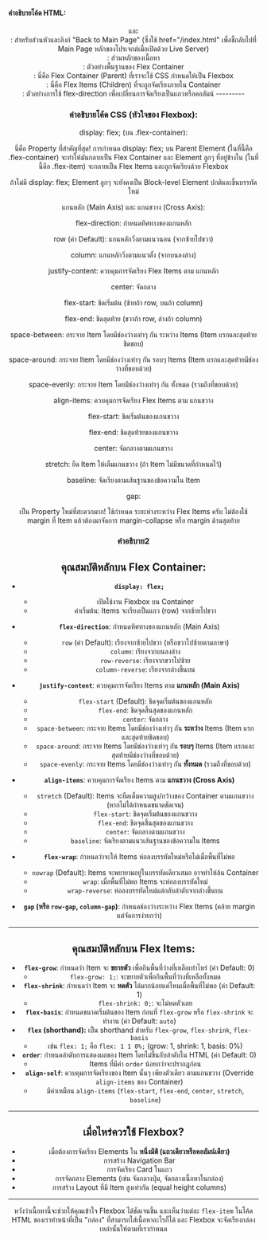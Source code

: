 #### คำอธิบายโค้ด HTML:

<header> และ <nav>: สำหรับส่วนหัวและลิงก์ "Back to Main Page" (ซึ่งใช้ href="/index.html" เพื่อชี้กลับไปที่ Main Page หลักของโปรเจกต์เมื่อเปิดด้วย Live Server)

<main>: ส่วนหลักของเนื้อหา

<section class="flex-container-example">: ตัวอย่างพื้นฐานของ Flex Container

<div class="flex-container">: นี่คือ Flex Container (Parent) ที่เราจะใช้ CSS กำหนดให้เป็น Flexbox

<div class="flex-item">: นี่คือ Flex Items (Children) ที่จะถูกจัดเรียงภายใน Container

<section class="flex-direction-example">: ตัวอย่างการใช้ flex-direction เพื่อเปลี่ยนการจัดเรียงเป็นแถวหรือคอลัมน์
---------

### คำอธิบายโค้ด CSS (หัวใจของ Flexbox):

display: flex; (บน .flex-container):

นี่คือ Property ที่สำคัญที่สุด! การกำหนด display: flex; บน Parent Element (ในที่นี้คือ .flex-container) จะทำให้มันกลายเป็น Flex Container และ Element ลูกๆ ที่อยู่ข้างใน (ในที่นี้คือ .flex-item) จะกลายเป็น Flex Items และถูกจัดเรียงด้วย Flexbox 

ถ้าไม่มี display: flex; Element ลูกๆ จะยังคงเป็น Block-level Element ปกติและขึ้นบรรทัดใหม่

แกนหลัก (Main Axis) และ แกนขวาง (Cross Axis):

flex-direction: กำหนดทิศทางของแกนหลัก

row (ค่า Default): แกนหลักวิ่งตามแนวนอน (จากซ้ายไปขวา)

column: แกนหลักวิ่งตามแนวตั้ง (จากบนลงล่าง)

justify-content: ควบคุมการจัดเรียง Flex Items ตาม แกนหลัก

center: จัดกลาง

flex-start: ชิดเริ่มต้น (ซ้ายถ้า row, บนถ้า column)

flex-end: ชิดสุดท้าย (ขวาถ้า row, ล่างถ้า column)

space-between: กระจาย Item โดยมีช่องว่างเท่าๆ กัน ระหว่าง Items (Item แรกและสุดท้ายชิดขอบ)

space-around: กระจาย Item โดยมีช่องว่างเท่าๆ กัน รอบๆ Items (Item แรกและสุดท้ายมีช่องว่างที่ขอบด้วย)

space-evenly: กระจาย Item โดยมีช่องว่างเท่าๆ กัน ทั้งหมด (รวมถึงที่ขอบด้วย)

align-items: ควบคุมการจัดเรียง Flex Items ตาม แกนขวาง

flex-start: ชิดเริ่มต้นของแกนขวาง

flex-end: ชิดสุดท้ายของแกนขวาง

center: จัดกลางตามแกนขวาง

stretch: ยืด Item ให้เต็มแกนขวาง (ถ้า Item ไม่มีขนาดที่กำหนดไว้)

baseline: จัดเรียงตามเส้นฐานของข้อความใน Item

gap:

เป็น Property ใหม่ที่สะดวกมาก! ใช้กำหนด ระยะห่างระหว่าง Flex Items ครับ ไม่ต้องใช้ margin ที่ Item แล้วต้องมาจัดการ margin-collapse หรือ margin ด้านสุดท้าย

### คำอธิบาย2

## คุณสมบัติหลักบน Flex Container:

* **`display: flex;`**
    * เปิดใช้งาน Flexbox บน Container
    * ค่าเริ่มต้น: Items จะเรียงเป็นแถว (row) จากซ้ายไปขวา

* **`flex-direction`**: กำหนดทิศทางของแกนหลัก (Main Axis)
    * `row` (ค่า Default): เรียงจากซ้ายไปขวา (หรือขวาไปซ้ายตามภาษา)
    * `column`: เรียงจากบนลงล่าง
    * `row-reverse`: เรียงจากขวาไปซ้าย
    * `column-reverse`: เรียงจากล่างขึ้นบน

* **`justify-content`**: ควบคุมการจัดเรียง Items ตาม **แกนหลัก (Main Axis)**
    * `flex-start` (Default): ชิดจุดเริ่มต้นของแกนหลัก
    * `flex-end`: ชิดจุดสิ้นสุดของแกนหลัก
    * `center`: จัดกลาง
    * `space-between`: กระจาย Items โดยมีช่องว่างเท่าๆ กัน **ระหว่าง** Items (Item แรกและสุดท้ายชิดขอบ)
    * `space-around`: กระจาย Items โดยมีช่องว่างเท่าๆ กัน **รอบๆ** Items (Item แรกและสุดท้ายมีช่องว่างที่ขอบด้วย)
    * `space-evenly`: กระจาย Items โดยมีช่องว่างเท่าๆ กัน **ทั้งหมด** (รวมถึงที่ขอบด้วย)

* **`align-items`**: ควบคุมการจัดเรียง Items ตาม **แกนขวาง (Cross Axis)**
    * `stretch` (Default): Items จะยืดเต็มความสูง/กว้างของ Container ตามแกนขวาง (หากไม่ได้กำหนดขนาดชัดเจน)
    * `flex-start`: ชิดจุดเริ่มต้นของแกนขวาง
    * `flex-end`: ชิดจุดสิ้นสุดของแกนขวาง
    * `center`: จัดกลางตามแกนขวาง
    * `baseline`: จัดเรียงตามแนวเส้นฐานของข้อความใน Items

* **`flex-wrap`**: กำหนดว่าจะให้ Items ห่อลงบรรทัดใหม่หรือไม่เมื่อพื้นที่ไม่พอ
    * `nowrap` (Default): Items จะพยายามอยู่ในบรรทัดเดียวเสมอ อาจทำให้ล้น Container
    * `wrap`: เมื่อพื้นที่ไม่พอ Items จะห่อลงบรรทัดใหม่
    * `wrap-reverse`: ห่อลงบรรทัดใหม่แต่กลับลำดับจากล่างขึ้นบน

* **`gap` (หรือ `row-gap`, `column-gap`)**: กำหนดช่องว่างระหว่าง Flex Items (คล้าย margin แต่จัดการง่ายกว่า)

---

## คุณสมบัติหลักบน Flex Items:

* **`flex-grow`**: กำหนดว่า Item จะ **ขยายตัว** เพื่อกินพื้นที่ว่างที่เหลือเท่าไหร่ (ค่า Default: 0)
    * `flex-grow: 1;`: จะขยายตัวเพื่อกินพื้นที่ว่างที่เหลือทั้งหมด
* **`flex-shrink`**: กำหนดว่า Item จะ **หดตัว** ได้มากน้อยแค่ไหนเมื่อพื้นที่ไม่พอ (ค่า Default: 1)
    * `flex-shrink: 0;`: จะไม่หดตัวเลย
* **`flex-basis`**: กำหนดขนาดเริ่มต้นของ Item ก่อนที่ `flex-grow` หรือ `flex-shrink` จะทำงาน (ค่า Default: `auto`)
* **`flex` (shorthand):** เป็น shorthand สำหรับ `flex-grow`, `flex-shrink`, `flex-basis`
    * เช่น `flex: 1;` คือ `flex: 1 1 0%;` (grow: 1, shrink: 1, basis: 0%)
* **`order`**: กำหนดลำดับการแสดงผลของ Item โดยไม่ขึ้นกับลำดับใน HTML (ค่า Default: 0)
    * Items ที่มีค่า `order` น้อยกว่าจะปรากฏก่อน
* **`align-self`**: ควบคุมการจัดเรียงของ Item นั้นๆ เพียงตัวเดียว ตามแกนขวาง (Override `align-items` ของ Container)
    * มีค่าเหมือน `align-items` (`flex-start`, `flex-end`, `center`, `stretch`, `baseline`)

---

## เมื่อไหร่ควรใช้ Flexbox?

* เมื่อต้องการจัดเรียง Elements ใน **หนึ่งมิติ (แถวเดียวหรือคอลัมน์เดียว)**
* การสร้าง Navigation Bar
* การจัดเรียง Card ในแถว
* การจัดกลาง Elements (เช่น จัดกลางปุ่ม, จัดกลางเนื้อหาในกล่อง)
* การสร้าง Layout ที่มี Item สูงเท่ากัน (equal height columns)

---


หวังว่าเนื้อหานี้จะช่วยให้คุณเข้าใจ Flexbox ได้ชัดเจนขึ้น และเห็นว่าแต่ละ `flex-item` ในโค้ด HTML ของเราทำหน้าที่เป็น "กล่อง" ที่สามารถใส่เนื้อหาอะไรก็ได้ และ Flexbox จะจัดเรียงกล่องเหล่านั้นให้ตามที่เรากำหนด






